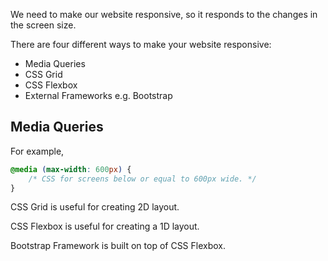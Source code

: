 We need to make our website responsive, so it responds to the changes in the screen size.

There are four different ways to make your website responsive:
- Media Queries
- CSS Grid
- CSS Flexbox
- External Frameworks e.g. Bootstrap

## Media Queries

For example,
```css
@media (max-width: 600px) {
	/* CSS for screens below or equal to 600px wide. */
}
```

CSS Grid is useful for creating 2D layout.

CSS Flexbox is useful for creating a 1D layout.

Bootstrap Framework is built on top of CSS Flexbox.